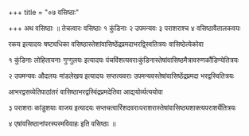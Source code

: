 +++
title = "०७ वसिष्ठाः"

+++
अथ वसिष्ठाः ॥ तेचत्वारः वसिष्ठाः १ कुंडिनाः २ उपमन्यवः ३ पराशराश्च ४ वसिष्ठावैतालकवयः

रकय इत्यादयः षष्ट्यधिका वसिष्ठास्तेशांवासिष्ठेंद्रप्रमदाभरद्व्स्वितित्रयः वासिष्ठेत्येकोवा

१ कुंडिनाः लोहितायनाः गुग्गुलयः इत्यादयः पंचविंशत्यवराःकुंडिनास्तेषांवासिष्ठमैत्रावरुणकौंडिण्येतित्रयः

२ उपमन्यवः औदलयः मांडलेखय इत्यादयः सप्तत्यवराः उपमन्यवस्तेषांवासिष्ठेंद्रप्रमदा भरद्वस्वितित्रयः

आभरद्वसव्येतिपाठांतरं वासिष्ठाभरद्वस्विंद्रप्रमदेतिवा आद्ययोर्व्यत्ययोवा

३ पराशराः कांडुशयाः वाजय इत्यादयः सप्तचत्वारिंशदवराःपराशरास्तेषांवासिष्ठ्यशाक्त्यपराशर्येतित्रयः

४ एषांवसिष्ठानांपरस्परमविवाहः इति वसिष्ठाः ॥
